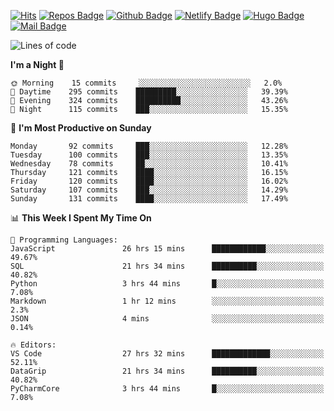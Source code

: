 

[![Hits](https://hits.seeyoufarm.com/api/count/incr/badge.svg?url=https%3A%2F%2Fgithub.com/sangm1n)](https://hits.seeyoufarm.com) 
[![Repos Badge](https://badges.pufler.dev/repos/sangm1n)](https://badges.pufler.dev)
[![Github Badge](http://img.shields.io/badge/-github-black?style=flat-square&logo=github&logoColor=white&link=https:https://github.com/sangm1n/)](https://github.com/sangm1n/)
[![Netlify Badge](https://img.shields.io/badge/-TIL-00C7B7?style=flat-square&logo=Netlify&logoColor=white&link=https://sangminlog.netlify.com)](https://sangminlog.netlify.com)
[![Hugo Badge](https://img.shields.io/badge/-techblog-FF4088?style=flat-square&logo=Hugo&logoColor=white&link=https://sangm1n.github.io)](https://sangm1n.github.io)
[![Mail Badge](http://img.shields.io/badge/-mail-D14836?style=flat-square&logo=Gmail&logoColor=white&link=mailto:dltkd96als@naver.com)](mailto:dltkd96als@naver.com/)

<!--START_SECTION:waka-->
![Lines of code](https://img.shields.io/badge/From%20Hello%20World%20I%27ve%20Written-2.4%20million%20lines%20of%20code-blue)

**I'm a Night 🦉** 

```text
🌞 Morning    15 commits     ░░░░░░░░░░░░░░░░░░░░░░░░░   2.0% 
🌆 Daytime    295 commits    █████████░░░░░░░░░░░░░░░░   39.39% 
🌃 Evening    324 commits    ██████████░░░░░░░░░░░░░░░   43.26% 
🌙 Night      115 commits    ███░░░░░░░░░░░░░░░░░░░░░░   15.35%

```
📅 **I'm Most Productive on Sunday** 

```text
Monday       92 commits     ███░░░░░░░░░░░░░░░░░░░░░░   12.28% 
Tuesday      100 commits    ███░░░░░░░░░░░░░░░░░░░░░░   13.35% 
Wednesday    78 commits     ██░░░░░░░░░░░░░░░░░░░░░░░   10.41% 
Thursday     121 commits    ████░░░░░░░░░░░░░░░░░░░░░   16.15% 
Friday       120 commits    ████░░░░░░░░░░░░░░░░░░░░░   16.02% 
Saturday     107 commits    ███░░░░░░░░░░░░░░░░░░░░░░   14.29% 
Sunday       131 commits    ████░░░░░░░░░░░░░░░░░░░░░   17.49%

```


📊 **This Week I Spent My Time On** 

```text
💬 Programming Languages: 
JavaScript               26 hrs 15 mins      ████████████░░░░░░░░░░░░░   49.67% 
SQL                      21 hrs 34 mins      ██████████░░░░░░░░░░░░░░░   40.82% 
Python                   3 hrs 44 mins       █░░░░░░░░░░░░░░░░░░░░░░░░   7.08% 
Markdown                 1 hr 12 mins        ░░░░░░░░░░░░░░░░░░░░░░░░░   2.3% 
JSON                     4 mins              ░░░░░░░░░░░░░░░░░░░░░░░░░   0.14%

🔥 Editors: 
VS Code                  27 hrs 32 mins      █████████████░░░░░░░░░░░░   52.11% 
DataGrip                 21 hrs 34 mins      ██████████░░░░░░░░░░░░░░░   40.82% 
PyCharmCore              3 hrs 44 mins       █░░░░░░░░░░░░░░░░░░░░░░░░   7.08%

```


<!--END_SECTION:waka-->


<!--
**sangm1n/sangm1n** is a ✨ _special_ ✨ repository because its `README.md` (this file) appears on your GitHub profile.

Here are some ideas to get you started:

- 🔭 I’m currently working on ...
- 🌱 I’m currently learning ...
- 👯 I’m looking to collaborate on ...
- 🤔 I’m looking for help with ...
- 💬 Ask me about ...
- 📫 How to reach me: ...
- 😄 Pronouns: ...
- ⚡ Fun fact: ...

https://shields.io/
-->


